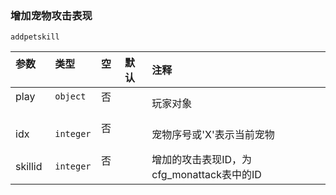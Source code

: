 ### 增加宠物攻击表现

`addpetskill`

| 参数    | 类型      | 空   | 默认 | 注释                                      |
| :------ | :-------- | :--- | :--- | :---------------------------------------- |
| play    | `object`  | 否   |      | 玩家对象                                  |
| idx     | `integer` | 否   |      | 宠物序号或'X'表示当前宠物                 |
| skillid | `integer` | 否   |      | 增加的攻击表现ID，为cfg_monattack表中的ID |

